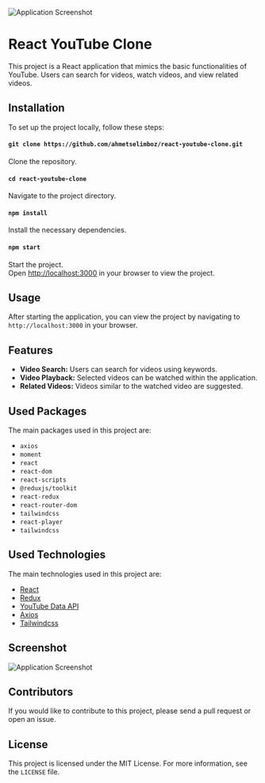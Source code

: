 ![Application Screenshot](https://cdn.ahmetselimboz.com/images/Youtube_Clone_Thumbnail.jpg)

# React YouTube Clone

This project is a React application that mimics the basic functionalities of YouTube. Users can search for videos, watch videos, and view related videos.

## Installation

To set up the project locally, follow these steps:

#### `git clone https://github.com/ahmetselimboz/react-youtube-clone.git`

Clone the repository.

#### `cd react-youtube-clone`

Navigate to the project directory.

#### `npm install`

Install the necessary dependencies.

#### `npm start`

Start the project.\
Open [http://localhost:3000](http://localhost:3000) in your browser to view the project.

## Usage

After starting the application, you can view the project by navigating to `http://localhost:3000` in your browser.

## Features

- **Video Search:** Users can search for videos using keywords.
- **Video Playback:** Selected videos can be watched within the application.
- **Related Videos:** Videos similar to the watched video are suggested.

## Used Packages

The main packages used in this project are:

- `axios`
- `moment`
- `react`
- `react-dom`
- `react-scripts`
- `@reduxjs/toolkit`
- `react-redux`
- `react-router-dom`
- `tailwindcss`
- `react-player`
- `tailwindcss`

## Used Technologies

The main technologies used in this project are:

- [React](https://reactjs.org/)
- [Redux](https://redux.js.org/)
- [YouTube Data API](https://rapidapi.com/ytdlfree/api/youtube-v31)
- [Axios](https://axios-http.com/)
- [Tailwindcss](https://tailwindcss.com/)

## Screenshot

![Application Screenshot](https://image.ahmetselimboz.com.tr/mybucket/react_youtube_clone_github_screenshot.png)

## Contributors

If you would like to contribute to this project, please send a pull request or open an issue.

## License

This project is licensed under the MIT License. For more information, see the `LICENSE` file.
